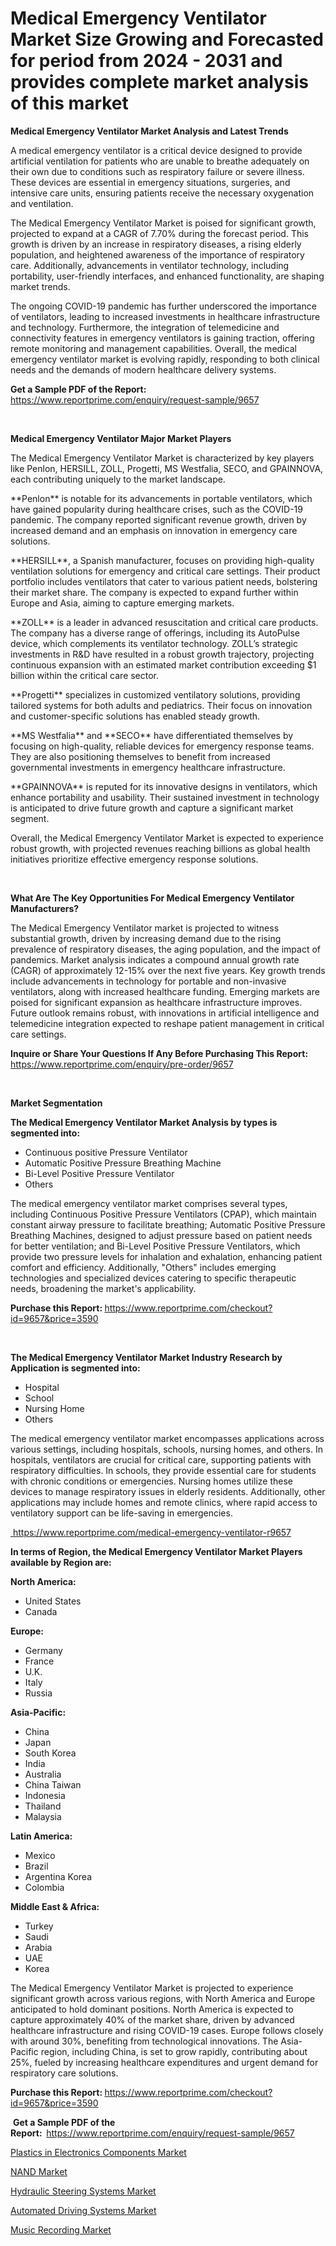 <p><h1>Medical Emergency Ventilator Market Size Growing and Forecasted for period from 2024 - 2031 and provides complete market analysis of this market</h1></p><p><strong>Medical Emergency Ventilator Market Analysis and Latest Trends</strong></p>
<p><p>A medical emergency ventilator is a critical device designed to provide artificial ventilation for patients who are unable to breathe adequately on their own due to conditions such as respiratory failure or severe illness. These devices are essential in emergency situations, surgeries, and intensive care units, ensuring patients receive the necessary oxygenation and ventilation.</p><p>The Medical Emergency Ventilator Market is poised for significant growth, projected to expand at a CAGR of 7.70% during the forecast period. This growth is driven by an increase in respiratory diseases, a rising elderly population, and heightened awareness of the importance of respiratory care. Additionally, advancements in ventilator technology, including portability, user-friendly interfaces, and enhanced functionality, are shaping market trends.</p><p>The ongoing COVID-19 pandemic has further underscored the importance of ventilators, leading to increased investments in healthcare infrastructure and technology. Furthermore, the integration of telemedicine and connectivity features in emergency ventilators is gaining traction, offering remote monitoring and management capabilities. Overall, the medical emergency ventilator market is evolving rapidly, responding to both clinical needs and the demands of modern healthcare delivery systems.</p></p>
<p><strong>Get a Sample PDF of the Report:&nbsp;</strong> <a href="https://www.reportprime.com/enquiry/request-sample/9657">https://www.reportprime.com/enquiry/request-sample/9657</a></p>
<p>&nbsp;</p>
<p><strong>Medical Emergency Ventilator Major Market Players</strong></p>
<p><p>The Medical Emergency Ventilator Market is characterized by key players like Penlon, HERSILL, ZOLL, Progetti, MS Westfalia, SECO, and GPAINNOVA, each contributing uniquely to the market landscape. </p><p>**Penlon** is notable for its advancements in portable ventilators, which have gained popularity during healthcare crises, such as the COVID-19 pandemic. The company reported significant revenue growth, driven by increased demand and an emphasis on innovation in emergency care solutions.</p><p>**HERSILL**, a Spanish manufacturer, focuses on providing high-quality ventilation solutions for emergency and critical care settings. Their product portfolio includes ventilators that cater to various patient needs, bolstering their market share. The company is expected to expand further within Europe and Asia, aiming to capture emerging markets.</p><p>**ZOLL** is a leader in advanced resuscitation and critical care products. The company has a diverse range of offerings, including its AutoPulse device, which complements its ventilator technology. ZOLL’s strategic investments in R&D have resulted in a robust growth trajectory, projecting continuous expansion with an estimated market contribution exceeding $1 billion within the critical care sector.</p><p>**Progetti** specializes in customized ventilatory solutions, providing tailored systems for both adults and pediatrics. Their focus on innovation and customer-specific solutions has enabled steady growth.</p><p>**MS Westfalia** and **SECO** have differentiated themselves by focusing on high-quality, reliable devices for emergency response teams. They are also positioning themselves to benefit from increased governmental investments in emergency healthcare infrastructure.</p><p>**GPAINNOVA** is reputed for its innovative designs in ventilators, which enhance portability and usability. Their sustained investment in technology is anticipated to drive future growth and capture a significant market segment.</p><p>Overall, the Medical Emergency Ventilator Market is expected to experience robust growth, with projected revenues reaching billions as global health initiatives prioritize effective emergency response solutions.</p></p>
<p>&nbsp;</p>
<p><strong>What Are The Key Opportunities For Medical Emergency Ventilator Manufacturers?</strong></p>
<p><p>The Medical Emergency Ventilator market is projected to witness substantial growth, driven by increasing demand due to the rising prevalence of respiratory diseases, the aging population, and the impact of pandemics. Market analysis indicates a compound annual growth rate (CAGR) of approximately 12-15% over the next five years. Key growth trends include advancements in technology for portable and non-invasive ventilators, along with increased healthcare funding. Emerging markets are poised for significant expansion as healthcare infrastructure improves. Future outlook remains robust, with innovations in artificial intelligence and telemedicine integration expected to reshape patient management in critical care settings.</p></p>
<p><strong>Inquire or Share Your Questions If Any Before Purchasing This Report:</strong> <a href="https://www.reportprime.com/enquiry/pre-order/9657">https://www.reportprime.com/enquiry/pre-order/9657</a></p>
<p>&nbsp;</p>
<p><strong>Market Segmentation</strong></p>
<p><strong>The Medical Emergency Ventilator Market Analysis by types is segmented into:</strong></p>
<p><ul><li>Continuous positive Pressure Ventilator</li><li>Automatic Positive Pressure Breathing Machine</li><li>Bi-Level Positive Pressure Ventilator</li><li>Others</li></ul></p>
<p><p>The medical emergency ventilator market comprises several types, including Continuous Positive Pressure Ventilators (CPAP), which maintain constant airway pressure to facilitate breathing; Automatic Positive Pressure Breathing Machines, designed to adjust pressure based on patient needs for better ventilation; and Bi-Level Positive Pressure Ventilators, which provide two pressure levels for inhalation and exhalation, enhancing patient comfort and efficiency. Additionally, "Others" includes emerging technologies and specialized devices catering to specific therapeutic needs, broadening the market's applicability.</p></p>
<p><strong>Purchase this Report:&nbsp;</strong><a href="https://www.reportprime.com/checkout?id=9657&price=3590">https://www.reportprime.com/checkout?id=9657&price=3590</a></p>
<p>&nbsp;</p>
<p><strong>The Medical Emergency Ventilator Market Industry Research by Application is segmented into:</strong></p>
<p><ul><li>Hospital</li><li>School</li><li>Nursing Home</li><li>Others</li></ul></p>
<p><p>The medical emergency ventilator market encompasses applications across various settings, including hospitals, schools, nursing homes, and others. In hospitals, ventilators are crucial for critical care, supporting patients with respiratory difficulties. In schools, they provide essential care for students with chronic conditions or emergencies. Nursing homes utilize these devices to manage respiratory issues in elderly residents. Additionally, other applications may include homes and remote clinics, where rapid access to ventilatory support can be life-saving in emergencies.</p></p>
<p><a href="https://www.reportprime.com/medical-emergency-ventilator-r9657">&nbsp;https://www.reportprime.com/medical-emergency-ventilator-r9657</a></p>
<p><strong>In terms of Region, the Medical Emergency Ventilator Market Players available by Region are:</strong></p>
<p>
    <p> <strong> North America: </strong>
        <ul>
            <li>United States</li>
            <li>Canada</li>
        </ul>
        </p> 
    <p> <strong> Europe: </strong>
        <ul>
            <li>Germany</li>
            <li>France</li>
            <li>U.K.</li>
            <li>Italy</li>
            <li>Russia</li>
        </ul>
        </p> 
    <p> <strong> Asia-Pacific: </strong>
        <ul>
            <li>China</li>
            <li>Japan</li>
            <li>South Korea</li>
            <li>India</li>
            <li>Australia</li>
            <li>China Taiwan</li>
            <li>Indonesia</li>
            <li>Thailand</li>
            <li>Malaysia</li>
        </ul>
        </p> 
    <p> <strong> Latin America: </strong>
        <ul>
            <li>Mexico</li>
            <li>Brazil</li>
            <li>Argentina Korea</li>
            <li>Colombia</li>
        </ul>
        </p> 
    <p> <strong> Middle East & Africa: </strong>
        <ul>
            <li>Turkey</li>
            <li>Saudi</li>
            <li>Arabia</li>
            <li>UAE</li>
            <li>Korea</li>
        </ul>
    </p>
    </p>
<p><p>The Medical Emergency Ventilator Market is projected to experience significant growth across various regions, with North America and Europe anticipated to hold dominant positions. North America is expected to capture approximately 40% of the market share, driven by advanced healthcare infrastructure and rising COVID-19 cases. Europe follows closely with around 30%, benefiting from technological innovations. The Asia-Pacific region, including China, is set to grow rapidly, contributing about 25%, fueled by increasing healthcare expenditures and urgent demand for respiratory care solutions.</p></p>
<p><strong>Purchase this Report: </strong><a href="https://www.reportprime.com/checkout?id=9657&price=3590">https://www.reportprime.com/checkout?id=9657&price=3590</a></p>
<p>&nbsp;<strong>Get a Sample PDF of the Report:&nbsp;&nbsp;</strong><a href="https://www.reportprime.com/enquiry/request-sample/9657">https://www.reportprime.com/enquiry/request-sample/9657</a></p>
<p><strong></strong></p>
<p><p><a href="https://medium.com/@shanieprice69879/the-plastics-in-electronics-components-market-has-experienced-impressive-growth-in-recent-years-231f5e4815af">Plastics in Electronics Components Market</a></p><p><a href="https://www.linkedin.com/pulse/driving-factors-behind-nand-market-trends-applications-regional-fcq0f?trackingId=0IPbuY6VSjmYLW9ScBy1%2Fg%3D%3D">NAND Market</a></p><p><a href="https://issuu.com/reportprime-2/docs/hydraulic-steering-systems-market-s_dd53f103067ef2">Hydraulic Steering Systems Market</a></p><p><a href="https://issuu.com/reportprime-2/docs/automated-driving-systems-market-si_a32ceec45f031c">Automated Driving Systems Market</a></p><p><a href="https://www.linkedin.com/pulse/global-music-recording-industry-types-applications-market-players-dttof?trackingId=DNtWme5NSn2550oiLXjmmg%3D%3D">Music Recording Market</a></p></p>